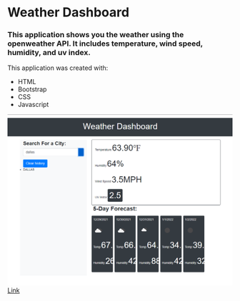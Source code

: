 # Weather Dashboard
### This application shows you the weather using the openweather API. It includes temperature, wind speed, humidity, and uv index. 

This application was created with:
* HTML
* Bootstrap
* CSS
* Javascript

![Screenshot](./Develop/weather.png)
[Link](https://jonathan0212.github.io/WeatherDashboard/)